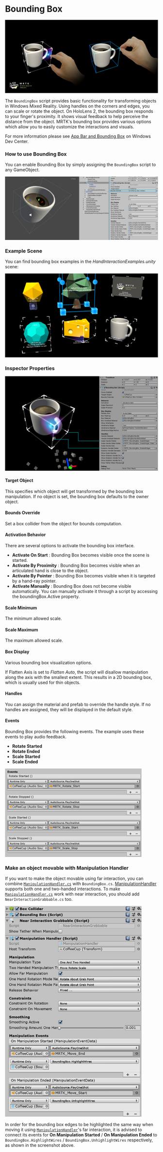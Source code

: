 # Bounding Box #
![Bounding Box](../External/ReadMeImages/BoundingBox/MRTK_BoundingBox_Main.png)

The `BoundingBox` script provides basic functionality for transforming objects in Windows Mixed Reality. Using handles on the corners and edges, you can scale or rotate the object. On HoloLens 2, the bounding box responds to your finger's proximity. It shows visual feedback to help perceive the distance from the object. MRTK's bounding box provides various options which allow you to easily customize the interactions and visuals. 

For more information please see [App Bar and Bounding Box](https://docs.microsoft.com/en-us/windows/mixed-reality/app-bar-and-bounding-box) on Windows Dev Center.

### How to use Bounding Box ###
You can enable Bounding Box by simply assigning the `BoundingBox` script to any GameObject.

![Bounding Box](../External/ReadMeImages/BoundingBox/MRTK_BoundingBox_Assign.png)

### Example Scene ###
You can find bounding box examples in the *HandInteractionExamples.unity* scene:

<img src="../External/ReadMeImages/BoundingBox/MRTK_BoundingBox_Examples.png" width="550">

### Inspector Properties ###
![Bounding Box](../External/ReadMeImages/BoundingBox/MRTK_BoundingBox_Structure.png)

#### Target Object ####
This specifies which object will get transformed by the bounding box manipulation. If no object is set, the bounding box defaults to the owner object.

#### Bounds Override ####
Set a box collider from the object for bounds computation.

#### Activation Behavior #### 
There are several options to activate the bounding box interface.
 
- **Activate On Start** : Bounding Box becomes visible once the scene is started.
- **Activate By Proximity** : Bounding Box becomes visible when an articulated hand is close to the object.
- **Activate By Pointer** : Bounding Box becomes visible when it is targeted by a hand-ray pointer.
- **Activate Manually** : Bounding Box does not become visible automatically. You can manually activate it through a script by accessing the boundingBox.Active property.

#### Scale Minimum ####
The minimum allowed scale.

#### Scale Maximum ####
The maximum allowed scale.
 
#### Box Display #### 
Various bounding box visualization options.

If Flatten Axis is set to *Flatten Auto*, the script will disallow manipulation along the axis with the smallest extent. This results in a 2D bounding box, which is usually used for thin objects.
 
#### Handles #### 
You can assign the material and prefab to override the handle style. If no handles are assigned, they will be displayed in the default style.
 
#### Events #### 
Bounding Box provides the following events. The example uses these events to play audio feedback.

- **Rotate Started**
- **Rotate Ended**
- **Scale Started**
- **Scale Ended**

<img src="../External/ReadMeImages/BoundingBox/MRTK_BoundingBox_Events.png" width="450">

### Make an object movable with Manipulation Handler ###
If you want to make the object movable using far interaction, you can combine [`ManipulationHandler.cs`](README_ManipulationHandler.md) with `BoundingBox.cs`. [ManipulationHandler](README_ManipulationHandler.md) supports both one and two-handed interactions. To make [`ManipulationHandler.cs`](README_ManipulationHandler.md) work with near interaction, you should add `NearInteractionGrabbable.cs` too.

<img src="../External/ReadMeImages/BoundingBox/MRTK_BoundingBox_ManipulationHandler.png" width="450">

In order for the bounding box edges to be highlighted the same way when moving it using [`ManipulationHandler`](README_ManipulationHandler.md)'s far interaction, it is advised to connect its events for **On Manipulation Started** / **On Manipulation Ended** to `BoundingBox.HighlightWires` / `BoundingBox.UnhighlightWires` respectively, as shown in the screenshot above.
